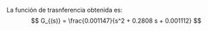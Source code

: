 La función de trasnferencia obtenida es:
$$
G_{(s)} = \frac{0.001147}{s^2 + 0.2808 s + 0.001112}
$$
